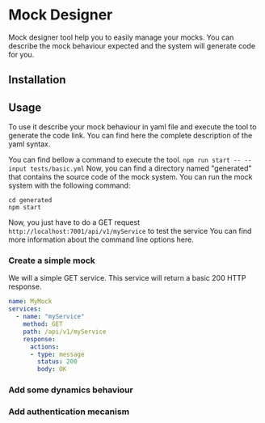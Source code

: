 # Mock Designer
Mock designer tool help you to easily manage your mocks. You can describe the mock behaviour expected and the system will generate code for you.

## Installation

## Usage

To use it describe your mock behaviour in yaml file and execute the tool to generate the code link.
You can find here the complete description of the yaml syntax.

You can find bellow a command to execute the tool.
`npm run start -- --input tests/basic.yml`
Now, you can find a directory named "generated" that contains the source code of the mock system.
You can run the mock system with the following command:
```
cd generated
npm start
```
Now, you just have to do a GET request `http://localhost:7001/api/v1/myService` to test the service
You can find more information about the command line options here.

### Create a simple mock

We will a simple GET service. This service will return a basic 200 HTTP response.
```yaml
name: MyMock
services:
  - name: "myService"
    method: GET
    path: /api/v1/myService
    response:
      actions:
      - type: message
        status: 200
        body: OK
```

### Add some dynamics behaviour

### Add authentication mecanism